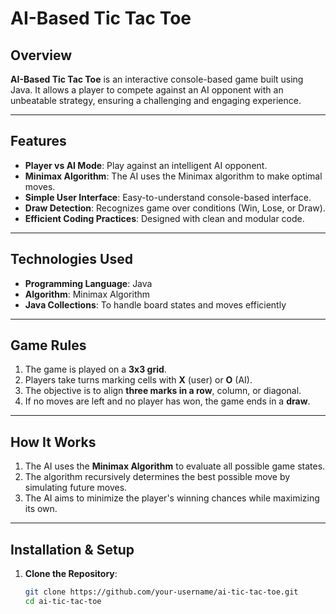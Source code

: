 # AI-Based Tic Tac Toe

## Overview
**AI-Based Tic Tac Toe** is an interactive console-based game built using Java. It allows a player to compete against an AI opponent with an unbeatable strategy, ensuring a challenging and engaging experience.

---

## Features
- **Player vs AI Mode**: Play against an intelligent AI opponent.
- **Minimax Algorithm**: The AI uses the Minimax algorithm to make optimal moves.
- **Simple User Interface**: Easy-to-understand console-based interface.
- **Draw Detection**: Recognizes game over conditions (Win, Lose, or Draw).
- **Efficient Coding Practices**: Designed with clean and modular code.

---

## Technologies Used
- **Programming Language**: Java
- **Algorithm**: Minimax Algorithm
- **Java Collections**: To handle board states and moves efficiently

---

## Game Rules
1. The game is played on a **3x3 grid**.
2. Players take turns marking cells with **X** (user) or **O** (AI).
3. The objective is to align **three marks in a row**, column, or diagonal.
4. If no moves are left and no player has won, the game ends in a **draw**.

---

## How It Works
1. The AI uses the **Minimax Algorithm** to evaluate all possible game states.
2. The algorithm recursively determines the best possible move by simulating future moves.
3. The AI aims to minimize the player's winning chances while maximizing its own.

---

## Installation & Setup
1. **Clone the Repository**:
   ```bash
   git clone https://github.com/your-username/ai-tic-tac-toe.git
   cd ai-tic-tac-toe
